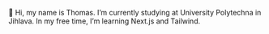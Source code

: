 👋 Hi, my name is Thomas.
I’m currently studying at University Polytechna in Jihlava.
In my free time, I’m learning Next.js and Tailwind.


